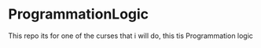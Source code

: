 # ProgrammationLogic
This repo its for one of the curses that i will do, this tis Programmation logic
